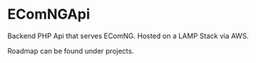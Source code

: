 # EComNGApi
Backend PHP Api that serves EComNG. Hosted on a LAMP Stack via AWS.

Roadmap can be found under projects.
